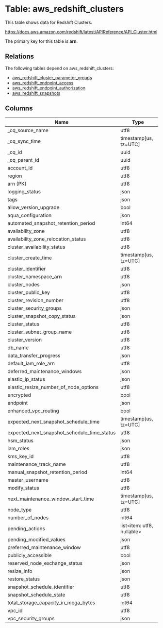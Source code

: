 # Table: aws_redshift_clusters

This table shows data for Redshift Clusters.

https://docs.aws.amazon.com/redshift/latest/APIReference/API_Cluster.html

The primary key for this table is **arn**.

## Relations

The following tables depend on aws_redshift_clusters:
  - [aws_redshift_cluster_parameter_groups](aws_redshift_cluster_parameter_groups)
  - [aws_redshift_endpoint_access](aws_redshift_endpoint_access)
  - [aws_redshift_endpoint_authorization](aws_redshift_endpoint_authorization)
  - [aws_redshift_snapshots](aws_redshift_snapshots)

## Columns

| Name          | Type          |
| ------------- | ------------- |
|_cq_source_name|utf8|
|_cq_sync_time|timestamp[us, tz=UTC]|
|_cq_id|uuid|
|_cq_parent_id|uuid|
|account_id|utf8|
|region|utf8|
|arn (PK)|utf8|
|logging_status|json|
|tags|json|
|allow_version_upgrade|bool|
|aqua_configuration|json|
|automated_snapshot_retention_period|int64|
|availability_zone|utf8|
|availability_zone_relocation_status|utf8|
|cluster_availability_status|utf8|
|cluster_create_time|timestamp[us, tz=UTC]|
|cluster_identifier|utf8|
|cluster_namespace_arn|utf8|
|cluster_nodes|json|
|cluster_public_key|utf8|
|cluster_revision_number|utf8|
|cluster_security_groups|json|
|cluster_snapshot_copy_status|json|
|cluster_status|utf8|
|cluster_subnet_group_name|utf8|
|cluster_version|utf8|
|db_name|utf8|
|data_transfer_progress|json|
|default_iam_role_arn|utf8|
|deferred_maintenance_windows|json|
|elastic_ip_status|json|
|elastic_resize_number_of_node_options|utf8|
|encrypted|bool|
|endpoint|json|
|enhanced_vpc_routing|bool|
|expected_next_snapshot_schedule_time|timestamp[us, tz=UTC]|
|expected_next_snapshot_schedule_time_status|utf8|
|hsm_status|json|
|iam_roles|json|
|kms_key_id|utf8|
|maintenance_track_name|utf8|
|manual_snapshot_retention_period|int64|
|master_username|utf8|
|modify_status|utf8|
|next_maintenance_window_start_time|timestamp[us, tz=UTC]|
|node_type|utf8|
|number_of_nodes|int64|
|pending_actions|list<item: utf8, nullable>|
|pending_modified_values|json|
|preferred_maintenance_window|utf8|
|publicly_accessible|bool|
|reserved_node_exchange_status|json|
|resize_info|json|
|restore_status|json|
|snapshot_schedule_identifier|utf8|
|snapshot_schedule_state|utf8|
|total_storage_capacity_in_mega_bytes|int64|
|vpc_id|utf8|
|vpc_security_groups|json|
